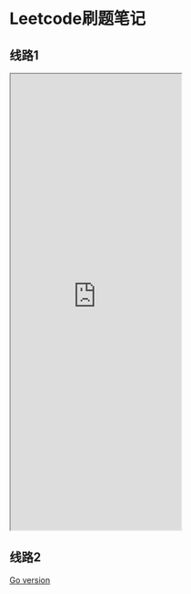 # Leetcode刷题笔记
## 线路1
<iframe src="https://neetcode.io/roadmap" height="800px"></iframe>

## 线路2
[Go version](https://books.halfrost.com/leetcode/)